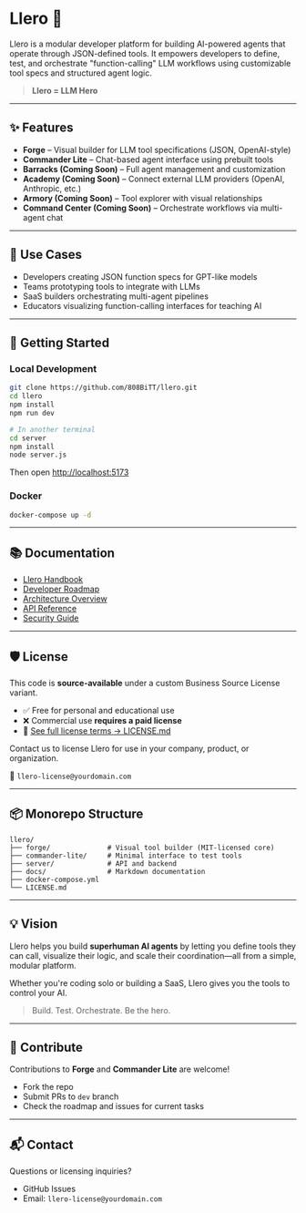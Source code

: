 # Llero 🦾

Llero is a modular developer platform for building AI-powered agents that operate through JSON-defined tools. It empowers developers to define, test, and orchestrate "function-calling" LLM workflows using customizable tool specs and structured agent logic.

> **Llero = LLM Hero**

---

## ✨ Features

- **Forge** – Visual builder for LLM tool specifications (JSON, OpenAI-style)
- **Commander Lite** – Chat-based agent interface using prebuilt tools
- **Barracks (Coming Soon)** – Full agent management and customization
- **Academy (Coming Soon)** – Connect external LLM providers (OpenAI, Anthropic, etc.)
- **Armory (Coming Soon)** – Tool explorer with visual relationships
- **Command Center (Coming Soon)** – Orchestrate workflows via multi-agent chat

---

## 🎯 Use Cases

- Developers creating JSON function specs for GPT-like models
- Teams prototyping tools to integrate with LLMs
- SaaS builders orchestrating multi-agent pipelines
- Educators visualizing function-calling interfaces for teaching AI

---

## 🚀 Getting Started

### Local Development

```bash
git clone https://github.com/808BiTT/llero.git
cd llero
npm install
npm run dev

# In another terminal
cd server
npm install
node server.js
```

Then open [http://localhost:5173](http://localhost:5173)

### Docker

```bash
docker-compose up -d
```

---

## 📚 Documentation

- [Llero Handbook](./llero-handbook.md)
- [Developer Roadmap](./09-roadmap-updated.md)
- [Architecture Overview](./02-architecture-updated.md)
- [API Reference](./03-api-reference-updated.md)
- [Security Guide](./07-security-updated.md)

---

## 🛡 License

This code is **source-available** under a custom Business Source License variant.

- ✅ Free for personal and educational use
- ❌ Commercial use **requires a paid license**
- 📄 [See full license terms → LICENSE.md](./LICENSE.md)

Contact us to license Llero for use in your company, product, or organization.

📩 `llero-license@yourdomain.com`

---

## 📦 Monorepo Structure

```
llero/
├── forge/              # Visual tool builder (MIT-licensed core)
├── commander-lite/     # Minimal interface to test tools
├── server/             # API and backend
├── docs/               # Markdown documentation
├── docker-compose.yml
└── LICENSE.md
```

---

## 💡 Vision

Llero helps you build **superhuman AI agents** by letting you define tools they can call, visualize their logic, and scale their coordination—all from a simple, modular platform.

Whether you're coding solo or building a SaaS, Llero gives you the tools to control your AI.

> Build. Test. Orchestrate. Be the hero.

---

## 🙌 Contribute

Contributions to **Forge** and **Commander Lite** are welcome!

- Fork the repo
- Submit PRs to `dev` branch
- Check the roadmap and issues for current tasks

---

## 📬 Contact

Questions or licensing inquiries?

- GitHub Issues
- Email: `llero-license@yourdomain.com`
